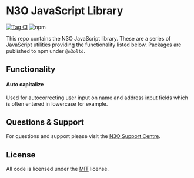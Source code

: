 # N3O JavaScript Library

[![Tag CI](https://github.com/n3oltd/n3ojs/actions/workflows/tag-ci.yml/badge.svg)](https://github.com/n3oltd/n3ojs/actions/workflows/tag-ci.yml)
![npm](https://img.shields.io/npm/v/@n3oltd/auto-capitalize)

This repo contains the N3O JavaScript library. These are a series of JavaScript utilities providing the functionality listed below. Packages are published to npm under `@n3oltd`.

## Functionality
#### Auto capitalize
Used for autocorrecting user input on name and address input fields which is often entered in lowercase for example.

## Questions & Support
For questions and support please visit the [N3O Support Centre](https://support.n3o.ltd/).

## License
All code is licensed under the [MIT](LICENSE.md) license.
